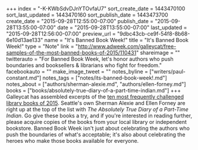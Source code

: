 +++
index = "-K-KWbSdvDJnYTOvfaU7"
sort_create_date = 1443470100
sort_last_updated = 1443470160
sort_publish_date = 1443473700
create_date = "2015-09-28T12:55:00-07:00"
publish_date = "2015-09-28T13:55:00-07:00"
date = "2015-09-28T13:55:00-07:00"
last_updated = "2015-09-28T12:56:00-07:00"
preview_url = "9dbc43cb-ce9f-54f8-8b68-6e10d13ae133"
name = "It's Banned Book Week!"
title = "It's Banned Book Week!"
type = "Note"
link = "http://www.adweek.com/galleycat/free-samples-of-the-most-banned-books-of-2015/110431"
shareimage = ""
twitterauto = "For Banned Book Week, let's honor authors who push boundaries and booksellers & librarians who fight for freedom."
facebookauto = ""
make_image_tweet = ""
notes_byline = ["writers/paul-constant.md"]
notes_tags = ["notes/its-banned-book-week!.md"]
notes_about = ["authors/sherman-alexie.md", "authors/ellen-forney.md"]
books = ["books/absolutely-true-diary-of-a-part-time-indian.md"]
+++
Galleycat has assembled excerpts of the [ten most frequently challenged library books of 2015](http://www.adweek.com/galleycat/free-samples-of-the-most-banned-books-of-2015/110431). Seattle's own Sherman Alexie and Ellen Forney are right up at the top of the list with *The Absolutely True Diary of a Part-Time Indian*. Go give these books a try, and if you're interested in reading further, please acquire copies of the books from your local library or independent bookstore. Banned Book Week isn't just about celebrating the authors who push the boundaries of what's acceptable; it's also about celebrating the heroes who make those books available for everyone.